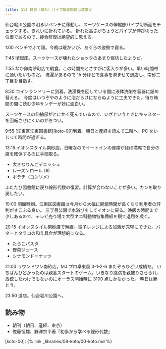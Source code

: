 ```yaml
---
title: 311 日目（晴れ）パイプ断裂問題は放置か
---
```


仙台堀川公園の明るいベンチに移動し、スーツケースの伸縮部パイプ切断面をチェックする。きれいに折れている。
折れた高さがちょうどパイプが伸び切った位置であるので、接合修復は絶望的に思える。

1:00 ベンチでふて寝。今晩は暖かいが、あぐらの姿勢で寝る。

7:45 頃起床。スーツケースが壊れたショックのあまり寝坊したようだ。

7:55 なか卯南砂町店で朝食。この時間だとさすがに客入りが多い。早い時間帯に通いたいものだ。
洗濯があるので 15 分ほどで食事を済ませて退店し、南砂二丁目を目指す。

8:30 コインランドリーに到着。洗濯機を回している間に液体洗剤を容器に詰め替える。
今度はいつぞやのように泡だらけにならぬように工夫できた。待ち時間の間に読む少年サンデーが妙に面白い。

スーツケースの伸縮部がとにかく死んでいるので、いざというときにキャスターを回転させにくいのがきつい。

9:55 [江東区江東図書館][koto-00]到着。朝日と産経を読んで二階へ。PC をいじって時間が過ぎる。

13:15 イオンスタイル南砂店。日曜なのでイートインの座席がほぼ満席で自分の席を確保するのに手間取る。

* 大きなりんごデニッシュ
* レーズンロール (6)
* ポテチ（コンソメ）

ふたたび図書館に戻り線形代数の復習。計算が合わないことが多い。カンを取り戻したい。

19:00 閉館時刻。江東区図書館は今月から大幅に開館時間が長くなり利用者の評判がすこぶる良い。
三丁目公園で水浴びをしてイオンに戻る。晩飯の時間まで少しあるので、テレビ売り場で大型ネコ科動物特集番組を観て退屈を凌ぐ。

20:15 イオンスタイル南砂店で晩飯。電子レンジによる加熱が完璧にできた。バターとタラコの和え具合が理想的になる。

* たらこパスタ
* 野菜ジュース
* シナモンドーナッツ

21:00 ラウンドワン南砂店。MJ プロ卓東風 3-1-2-6 またぞろひどい成績だ。
いちばんひどかったのは親番スタートのゲーム。いきなり跳満を親被りさせられ、放銃したわけでもないのにオーラス開始時に 3100 点しかなかった。
明日は勝とう。

23:50 退店。仙台堀川公園へ。

## 読み物

* 朝刊（朝日、産経、東京）
* 佐藤恒雄、野澤宗平著『初歩から学べる線形代数』

[koto-00]: {% link _libraries/08-koto/00-koto.md %}
